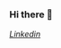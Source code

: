 ### Hi there 👋

<!--
**vkarmegam/vkarmegam** is a ✨ _special_ ✨ repository because its `README.md` (this file) appears on your GitHub profile.

Here are some ideas to get you started:

- 🔭 I’m currently working on ...
- 🌱 I’m currently learning ...
- 👯 I’m looking to collaborate on ...
- 🤔 I’m looking for help with ...
- 💬 Ask me about ...
- 📫 How to reach me: ...
- 😄 Pronouns: ...
- ⚡ Fun fact: ...
-->


<a href="https://www.linkedin.com/in/karmegamv/"><i class="fab fa-linkedin"> Linkedin</i></a>
								<div class="badge-base LI-profile-badge" data-locale="en_US" data-size="large" data-theme="light" data-type="HORIZONTAL" data-vanity="karmegam-v" data-version="v1"><a class="badge-base__link LI-simple-link" href="https://in.linkedin.com/in/karmegam-v?trk=profile-badge">	</a></div>
